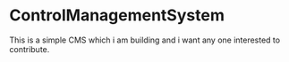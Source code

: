 # ControlManagementSystem
This is a simple CMS which i am building and i want any one interested to contribute.
